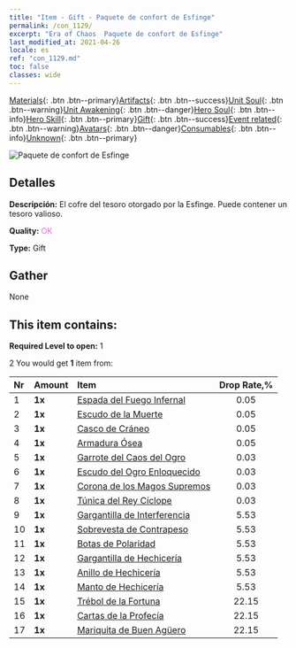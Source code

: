 ```yaml
---
title: "Item - Gift - Paquete de confort de Esfinge"
permalink: /con_1129/
excerpt: "Era of Chaos  Paquete de confort de Esfinge"
last_modified_at: 2021-04-26
locale: es
ref: "con_1129.md"
toc: false
classes: wide
---
```

 [Materials](/ItemsES/){: .btn .btn--primary}[Artifacts](/ItemsES/Artifacts/){: .btn .btn--success}[Unit Soul](/ItemsES/UnitSoul/){: .btn .btn--warning}[Unit Awakening](/ItemsES/UnitAwakening/){: .btn .btn--danger}[Hero Soul](/ItemsES/HeroSoul/){: .btn .btn--info}[Hero Skill](/ItemsES/HeroSkill/){: .btn .btn--primary}[Gift](/ItemsES/Gift/){: .btn .btn--success}[Event related](/ItemsES/Events/){: .btn .btn--warning}[Avatars](/ItemsES/Avatars/){: .btn .btn--danger}[Consumables](/ItemsES/Consumables/){: .btn .btn--info}[Unknown](/ItemsES/Unknown/){: .btn .btn--primary}

 ![Paquete de confort de Esfinge](/images/t/i_907002.png)

## Detalles
 **Descripción:** El cofre del tesoro otorgado por la Esfinge. Puede contener un tesoro valioso.

 **Quality:** <span style="color: #DA70D6">OK</span>

 **Type:** Gift

## Gather

  None

## This item contains:

 **Required Level to open:** 1

 2 You would get **1** item  from:

  | Nr | Amount |     Item    | Drop Rate,% |
  |:---|:-------|:------------|:---------:|
  | 1 |  **1x** | [Espada del Fuego Infernal](/ItemsES/art_121/) | 0.05 | 
  | 2 |  **1x** | [Escudo de la Muerte](/ItemsES/art_122/) | 0.05 | 
  | 3 |  **1x** | [Casco de Cráneo](/ItemsES/art_123/) | 0.05 | 
  | 4 |  **1x** | [Armadura Ósea](/ItemsES/art_124/) | 0.05 | 
  | 5 |  **1x** | [Garrote del Caos del Ogro](/ItemsES/art_125/) | 0.03 | 
  | 6 |  **1x** | [Escudo del Ogro Enloquecido](/ItemsES/art_126/) | 0.03 | 
  | 7 |  **1x** | [Corona de los Magos Supremos](/ItemsES/art_127/) | 0.03 | 
  | 8 |  **1x** | [Túnica del Rey Cíclope](/ItemsES/art_128/) | 0.03 | 
  | 9 |  **1x** | [Gargantilla de Interferencia](/ItemsES/art_118/) | 5.53 | 
  | 10 |  **1x** | [Sobrevesta de Contrapeso](/ItemsES/art_119/) | 5.53 | 
  | 11 |  **1x** | [Botas de Polaridad](/ItemsES/art_120/) | 5.53 | 
  | 12 |  **1x** | [Gargantilla de Hechicería](/ItemsES/art_115/) | 5.53 | 
  | 13 |  **1x** | [Anillo de Hechicería](/ItemsES/art_116/) | 5.53 | 
  | 14 |  **1x** | [Manto de Hechicería](/ItemsES/art_117/) | 5.53 | 
  | 15 |  **1x** | [Trébol de la Fortuna](/ItemsES/art_109/) | 22.15 | 
  | 16 |  **1x** | [Cartas de la Profecía](/ItemsES/art_110/) | 22.15 | 
  | 17 |  **1x** | [Mariquita de Buen Agüero](/ItemsES/art_111/) | 22.15 | 
